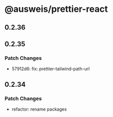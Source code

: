 # @ausweis/prettier-react

## 0.2.36

## 0.2.35

### Patch Changes

- 57912d6: fix: prettier-tailwind-path-url

## 0.2.34

### Patch Changes

- refactor: rename packages
